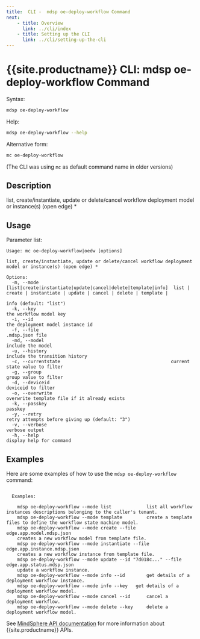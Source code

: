 ```yaml
---
title:  CLI -  mdsp oe-deploy-workflow Command
next:
    - title: Overview
      link: ../cli/index
    - title: Setting up the CLI
      link: ../cli/setting-up-the-cli
---
```


# {{site.productname}} CLI: mdsp oe-deploy-workflow Command

Syntax:

```bash
mdsp oe-deploy-workflow
```

Help:

```bash
mdsp oe-deploy-workflow --help
```

Alternative form:

```bash
mc oe-deploy-workflow
```

(The CLI was using `mc` as default command name in older versions)

## Description

list, create/instantiate, update or delete/cancel workflow deployment model or instance(s) (open edge) *

## Usage

Parameter list:

```text
Usage: mc oe-deploy-workflow|oedw [options]

list, create/instantiate, update or delete/cancel workflow deployment model or instance(s) (open edge) *

Options:
  -m, --mode [list|create|instantiate|update|cancel|delete|template|info]  list | create | instantiate | update | cancel | delete | template |
                                                                           info (default: "list")
  -k, --key                                                           the workflow model key
  -i, --id                                                             the deployment model instance id
  -f, --file                                                         .mdsp.json file
  -md, --model                                                             include the model
  -u, --history                                                            include the transition history
  -c, --currentstate                                         current state value to filter
  -g, --group                                                       group value to filter
  -d, --deviceid                                                 deviceid to filter
  -o, --overwrite                                                          overwrite template file if it already exists
  -k, --passkey                                                   passkey
  -y, --retry                                                      retry attempts before giving up (default: "3")
  -v, --verbose                                                            verbose output
  -h, --help                                                               display help for command

```

## Examples

Here are some examples of how to use the `mdsp oe-deploy-workflow` command:

```text

  Examples:

    mdsp oe-deploy-workflow --mode list 			list all workflow instances descriptions belonging to the caller's tenant.
    mdsp oe-deploy-workflow --mode template 		create a template files to define the workflow state machine model.
    mdsp oe-deploy-workflow --mode create --file edge.app.model.mdsp.json 
	creates a new workflow model from template file.
    mdsp oe-deploy-workflow --mode instantiate --file edge.app.instance.mdsp.json 
	creates a new workflow instance from template file.
    mdsp oe-deploy-workflow --mode update --id "7d018c..." --file edge.app.status.mdsp.json 
	update a workflow instance.
    mdsp oe-deploy-workflow --mode info --id 		get details of a deployment workflow instance.
    mdsp oe-deploy-workflow --mode info --key 	get details of a deployment workflow model.
    mdsp oe-deploy-workflow --mode cancel --id  	cancel a deployment workflow.
    mdsp oe-deploy-workflow --mode delete --key  	delete a deployment workflow model.

```

See [MindSphere API documentation](https://documentation.mindsphere.io/MindSphere/apis/index.html) for more information about {{site.productname}} APIs.
